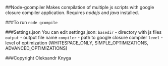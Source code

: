 ##Node-gcompiler
Makes compilation of multiple js scripts with google closure compiler application.
Requires *nodejs* and *java* installed.

###To run
`node gcompile`

###Settings.json
You can edit settings.json:
`basedir` - directory with js files
`output` - output file name
`compiler` - path to google closure compiler
`level` - level of optimization (WHITESPACE_ONLY, SIMPLE_OPTIMIZATIONS, ADVANCED_OPTIMIZATIONS)

###Copyright
Oleksandr Knyga
